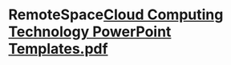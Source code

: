 # RemoteSpace[Cloud Computing Technology PowerPoint Templates.pdf](https://github.com/SignorelliLorenzo/RemoteSpace/files/8673164/Cloud.Computing.Technology.PowerPoint.Templates.pdf)
